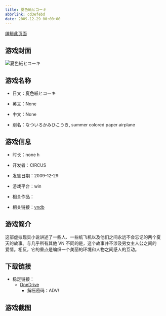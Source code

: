 ```yaml
---
title: 夏色紙ヒコーキ
abbrlink: cd3efebd
date: 2009-12-29 00:00:00
---
```

[编辑此页面](https://github.com/ACG-3/ADV3-source/blob/main/source/_posts/games/%E5%A4%8F%E8%89%B2%E7%B4%99%E3%83%92%E3%82%B3%E3%83%BC%E3%82%AD.md)

## 游戏封面

![夏色紙ヒコーキ](https://pan.timero.xyz/d/onedrive/img_lib_001/%E5%A4%8F%E8%89%B2%E7%B4%99%E3%83%92%E3%82%B3%E3%83%BC%E3%82%AD_cover.avif)


## 游戏名称

- 日文：夏色紙ヒコーキ
- 英文：None
- 中文：None

- 别名：なついろかみひこうき, summer colored paper airplane


## 游戏信息

- 时长：none h
- 开发者：CIRCUS
- 发售日期：2009-12-29
- 游戏平台：win
- 相关作品：

- 相关链接：[vndb](https://vndb.org/v5887)


## 游戏简介

这部虚拟现实小说讲述了一些人、一些纸飞机以及他们之间永远不会忘记的两个夏天的故事。与几乎所有其他 VN 不同的是，这个故事并不涉及男女主人公之间的爱情。相反，它的重点是编织一个美丽的环境和人物之间感人的互动。




## 下载链接

- 稳定链接：
    - [OneDrive](https://pan.timero.xyz/onedrive/adv_lib_001/%E5%A4%8F%E8%89%B2%E7%B4%99%E3%83%92%E3%82%B3%E3%83%BC%E3%82%AD)
        - 解压密码：ADV!



## 游戏截图


